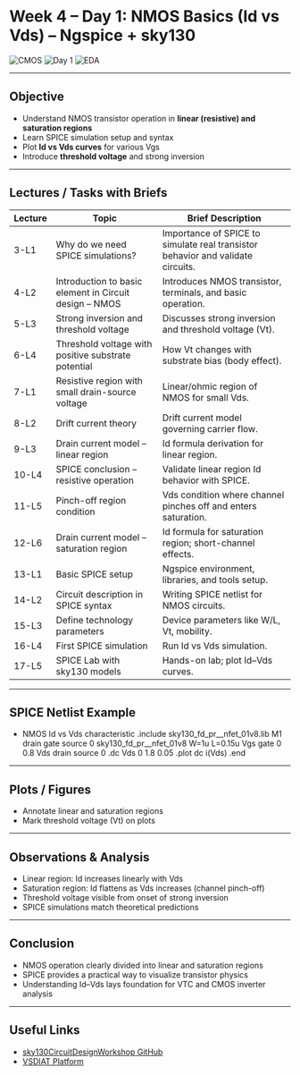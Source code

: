 #  Week 4 – Day 1: NMOS Basics (Id vs Vds) – Ngspice + sky130

![CMOS](https://img.shields.io/badge/CMOS-Circuit%20Design-blue?style=for-the-badge)
![Day 1](https://img.shields.io/badge/Day-1-orange?style=for-the-badge)
![EDA](https://img.shields.io/badge/EDA-Ngspice%20Sky130-brightgreen?style=for-the-badge)

---

##  Objective
- Understand NMOS transistor operation in **linear (resistive) and saturation regions**  
- Learn SPICE simulation setup and syntax  
- Plot **Id vs Vds curves** for various Vgs  
- Introduce **threshold voltage** and strong inversion  

---

##  Lectures / Tasks with Briefs
| Lecture | Topic | Brief Description |
|---------|------|-----------------|
| 3-L1 | Why do we need SPICE simulations? | Importance of SPICE to simulate real transistor behavior and validate circuits. |
| 4-L2 | Introduction to basic element in Circuit design – NMOS | Introduces NMOS transistor, terminals, and basic operation. |
| 5-L3 | Strong inversion and threshold voltage | Discusses strong inversion and threshold voltage (Vt). |
| 6-L4 | Threshold voltage with positive substrate potential | How Vt changes with substrate bias (body effect). |
| 7-L1 | Resistive region with small drain-source voltage | Linear/ohmic region of NMOS for small Vds. |
| 8-L2 | Drift current theory | Drift current model governing carrier flow. |
| 9-L3 | Drain current model – linear region | Id formula derivation for linear region. |
| 10-L4 | SPICE conclusion – resistive operation | Validate linear region Id behavior with SPICE. |
| 11-L5 | Pinch-off region condition | Vds condition where channel pinches off and enters saturation. |
| 12-L6 | Drain current model – saturation region | Id formula for saturation region; short-channel effects. |
| 13-L1 | Basic SPICE setup | Ngspice environment, libraries, and tools setup. |
| 14-L2 | Circuit description in SPICE syntax | Writing SPICE netlist for NMOS circuits. |
| 15-L3 | Define technology parameters | Device parameters like W/L, Vt, mobility. |
| 16-L4 | First SPICE simulation | Run Id vs Vds simulation. |
| 17-L5 | SPICE Lab with sky130 models | Hands-on lab; plot Id–Vds curves. |

---

##  SPICE Netlist Example
* NMOS Id vs Vds characteristic
.include sky130_fd_pr__nfet_01v8.lib
M1 drain gate source 0 sky130_fd_pr__nfet_01v8 W=1u L=0.15u
Vgs gate 0 0.8
Vds drain source 0
.dc Vds 0 1.8 0.05
.plot dc i(Vds)
.end

---

##  Plots / Figures
- Annotate linear and saturation regions  
- Mark threshold voltage (Vt) on plots  

---

##  Observations & Analysis
- Linear region: Id increases linearly with Vds  
- Saturation region: Id flattens as Vds increases (channel pinch-off)  
- Threshold voltage visible from onset of strong inversion  
- SPICE simulations match theoretical predictions  

---

##  Conclusion
- NMOS operation clearly divided into linear and saturation regions  
- SPICE provides a practical way to visualize transistor physics  
- Understanding Id–Vds lays foundation for VTC and CMOS inverter analysis  

---

##  Useful Links
- [sky130CircuitDesignWorkshop GitHub](https://github.com/kunalg123/sky130CircuitDesignWorkshop/)  
- [VSDIAT Platform](https://vsdiat.org/)
